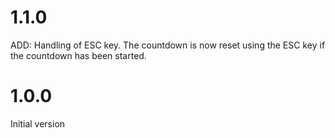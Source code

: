 # 1.1.0

ADD: Handling of ESC key. The countdown is now reset using the ESC key if the countdown has been started.

# 1.0.0

Initial version